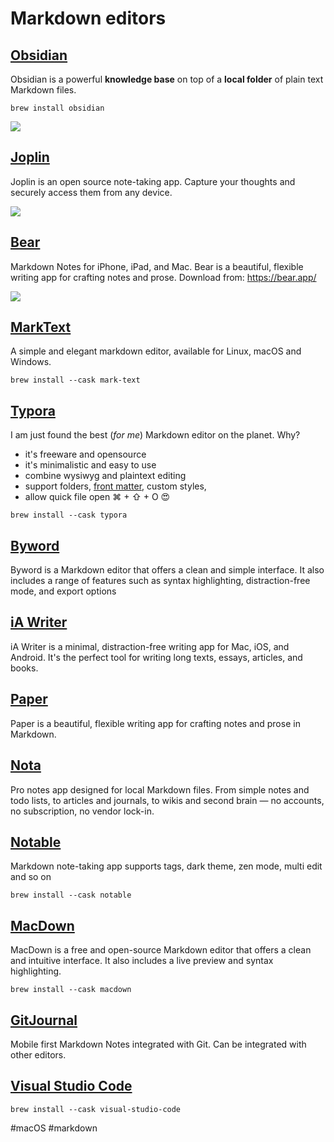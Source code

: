 # Markdown editors

## [Obsidian](https://obsidian.md/)

Obsidian is a powerful **knowledge base** on top of a **local folder** of plain text Markdown files.

```shell
brew install obsidian
```

![](https://ozzyczech.cz/i/obsidian.png)

## [Joplin](https://joplinapp.org/)

Joplin is an open source note-taking app. Capture your thoughts and securely access them from any device.

![](https://ozzyczech.cz/i/joplin.png)

## [Bear](https://bear.app/)

Markdown Notes for iPhone, iPad, and Mac. Bear is a beautiful, flexible writing app for crafting notes and prose. Download from: https://bear.app/

![](https://ozzyczech.cz/i/bear.png)

## [MarkText](https://github.com/marktext/marktext)

A simple and elegant markdown editor, available for Linux, macOS and Windows.

```shell
brew install --cask mark-text
```

## [Typora](https://typora.io/)

I am just found the best (*for me*) Markdown editor on the planet. Why?

- it's freeware and opensource
- it's minimalistic and easy to use
- combine wysiwyg and plaintext editing
- support folders, [front matter](https://jekyllrb.com/docs/front-matter/), custom styles,
- allow quick file open ⌘ + ⇧ + O 😍

```shell
brew install --cask typora
```

## [Byword](https://bywordapp.com/)

Byword is a Markdown editor that offers a clean and simple interface. It also includes a range of
features such as syntax highlighting, distraction-free mode, and export options

## [iA Writer](https://ia.net/writer)

iA Writer is a minimal, distraction-free writing app for Mac, iOS, and Android. It's the perfect tool for writing long texts, essays, articles, and books.

## [Paper](https://papereditor.app/)

Paper is a beautiful, flexible writing app for crafting notes and prose in Markdown.

## [Nota](https://nota.md/)

Pro notes app designed for local Markdown files. From simple notes and todo lists, to articles and journals, to wikis and second brain — no accounts, no subscription, no vendor lock-in.

## [Notable](https://notable.app/)

Markdown note-taking app supports tags, dark theme, zen mode, multi edit and so on

```shell
brew install --cask notable
```

## [MacDown](https://macdown.uranusjr.com/)

MacDown is a free and open-source Markdown editor that offers a clean and intuitive
interface. It also includes a live preview and syntax highlighting.

```shell
brew install --cask macdown
```

## [GitJournal](https://gitjournal.io/)

Mobile first Markdown Notes integrated with Git. Can be integrated with other editors.

## [Visual Studio Code](https://code.visualstudio.com/docs/languages/markdown)

```shell
brew install --cask visual-studio-code
```

#macOS #markdown